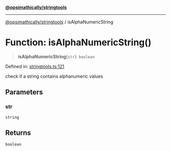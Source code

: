 [**@opsimathically/stringtools**](../README.md)

***

[@opsimathically/stringtools](../README.md) / isAlphaNumericString

# Function: isAlphaNumericString()

> **isAlphaNumericString**(`str`): `boolean`

Defined in: [stringtools.ts:121](https://github.com/opsimathically/stringtools/blob/a71c4a4bafeb9dfe8d84210a769466b0dab5abbf/src/stringtools.ts#L121)

check if a string contains alphanumeric values

## Parameters

### str

`string`

## Returns

`boolean`
